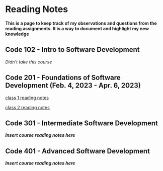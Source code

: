# Reading Notes

**This is a page to keep track of my observations and questions from the reading assignments. It is a way to document and highlight my new knowledge**

## Code 102 - Intro to Software Development
*Didn't take this course*

## Code 201 - Foundations of Software Development (Feb. 4, 2023 - Apr. 6, 2023)

[class 1 reading notes](/class-01.md)

[class 2 reading notes](/class-02.md)

## Code 301 - Intermediate Software Development
***Insert course reading notes here***

## Code 401 - Advanced Software Development
***Insert course reading notes here***

